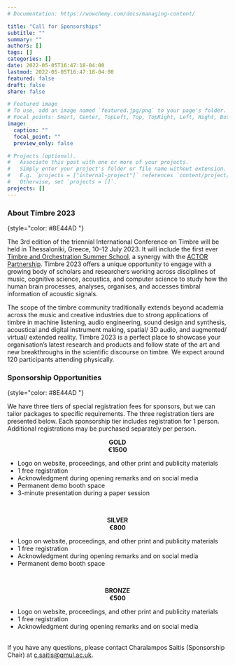 ```yaml
---
# Documentation: https://wowchemy.com/docs/managing-content/

title: "Call for Sponsorships"
subtitle: ""
summary: ""
authors: []
tags: []
categories: []
date: 2022-05-05T16:47:18-04:00
lastmod: 2022-05-05T16:47:18-04:00
featured: false
draft: false
share: false

# Featured image
# To use, add an image named `featured.jpg/png` to your page's folder.
# Focal points: Smart, Center, TopLeft, Top, TopRight, Left, Right, BottomLeft, Bottom, BottomRight.
image:
  caption: ""
  focal_point: ""
  preview_only: false

# Projects (optional).
#   Associate this post with one or more of your projects.
#   Simply enter your project's folder or file name without extension.
#   E.g. `projects = ["internal-project"]` references `content/project/deep-learning/index.md`.
#   Otherwise, set `projects = []`.
projects: []
---
```


### About Timbre 2023
{style="color: #8E44AD "}

The 3rd edition of the triennial International Conference on Timbre will be held in Thessaloniki, Greece, 10–12 July 2023. It will include the first ever [Timbre and Orchestration Summer School](https://www.actorproject.org/timbre-and-orchestration-summer-school), a synergy with the [ACTOR Partnership](https://www.actorproject.org/). Timbre 2023 offers a unique opportunity to engage with a growing body of scholars and researchers working across disciplines of music, cognitive science, acoustics, and computer science to study how the human brain processes, analyses, organises, and accesses timbral information of acoustic signals. 

The scope of the timbre community traditionally extends beyond academia across the music and creative industries due to strong applications of timbre in machine listening, audio engineering, sound design and synthesis, acoustical and digital instrument making, spatial/ 3D audio, and augmented/ virtual/ extended reality. Timbre 2023 is a perfect place to showcase your organisation’s latest research and products and follow state of the art and new breakthroughs in the scientific discourse on timbre. We expect around 120 participants attending physically.



### Sponsorship Opportunities
{style="color: #8E44AD "}

We have three tiers of special registration fees for sponsors, but we can tailor packages to specific requirements. The three registration tiers are presented below. Each sponsorship tier includes registration for 1 person. Additional registrations may be purchased separately per person.

<div class="boxed-gold">

**<center>GOLD</center>**
**<center>€1500</center>**

* Logo on website, proceedings, and other print and publicity materials
* 1 free registration
* Acknowledgment during opening remarks and on social media
* Permanent demo booth space
* 3-minute presentation during a paper session
</div></br>

<div class="boxed-silver">

**<center>SILVER</center>**
**<center>€800</center>**

* Logo on website, proceedings, and other print and publicity materials
* 1 free registration
* Acknowledgment during opening remarks and on social media
* Permanent demo booth space
</div></br>

<div class="boxed-bronze">

**<center>BRONZE</center>**
**<center>€500</center>**

* Logo on website, proceedings, and other print and publicity materials
* 1 free registration
* Acknowledgment during opening remarks and on social media

</div>

</br>If you have any questions, please contact Charalampos Saitis (Sponsorship Chair) at c.saitis@qmul.ac.uk.



